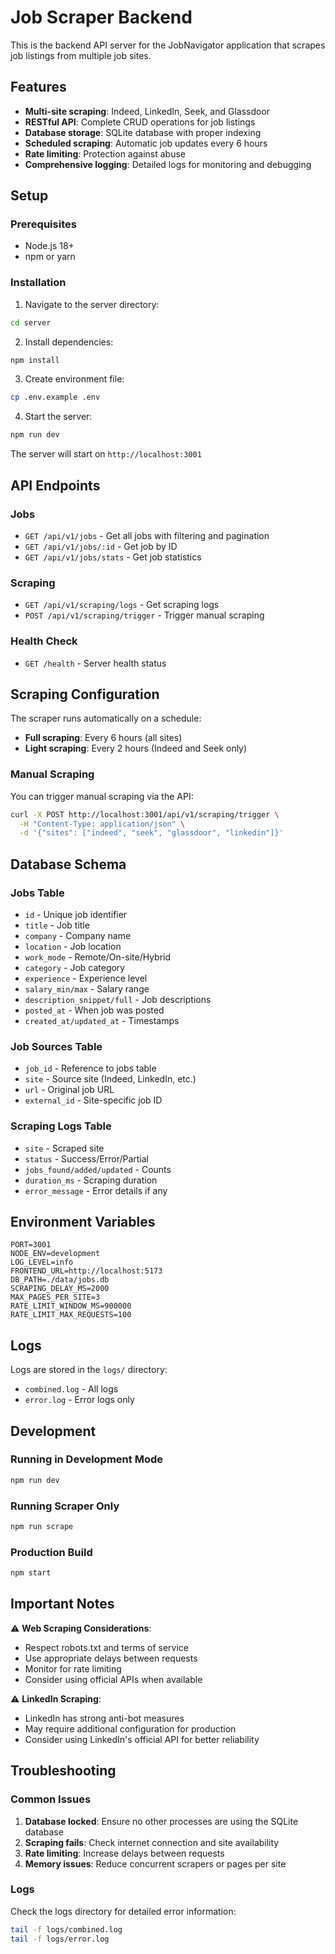 # Job Scraper Backend

This is the backend API server for the JobNavigator application that scrapes job listings from multiple job sites.

## Features

- **Multi-site scraping**: Indeed, LinkedIn, Seek, and Glassdoor
- **RESTful API**: Complete CRUD operations for job listings
- **Database storage**: SQLite database with proper indexing
- **Scheduled scraping**: Automatic job updates every 6 hours
- **Rate limiting**: Protection against abuse
- **Comprehensive logging**: Detailed logs for monitoring and debugging

## Setup

### Prerequisites

- Node.js 18+ 
- npm or yarn

### Installation

1. Navigate to the server directory:
```bash
cd server
```

2. Install dependencies:
```bash
npm install
```

3. Create environment file:
```bash
cp .env.example .env
```

4. Start the server:
```bash
npm run dev
```

The server will start on `http://localhost:3001`

## API Endpoints

### Jobs
- `GET /api/v1/jobs` - Get all jobs with filtering and pagination
- `GET /api/v1/jobs/:id` - Get job by ID
- `GET /api/v1/jobs/stats` - Get job statistics

### Scraping
- `GET /api/v1/scraping/logs` - Get scraping logs
- `POST /api/v1/scraping/trigger` - Trigger manual scraping

### Health Check
- `GET /health` - Server health status

## Scraping Configuration

The scraper runs automatically on a schedule:
- **Full scraping**: Every 6 hours (all sites)
- **Light scraping**: Every 2 hours (Indeed and Seek only)

### Manual Scraping

You can trigger manual scraping via the API:

```bash
curl -X POST http://localhost:3001/api/v1/scraping/trigger \
  -H "Content-Type: application/json" \
  -d '{"sites": ["indeed", "seek", "glassdoor", "linkedin"]}'
```

## Database Schema

### Jobs Table
- `id` - Unique job identifier
- `title` - Job title
- `company` - Company name
- `location` - Job location
- `work_mode` - Remote/On-site/Hybrid
- `category` - Job category
- `experience` - Experience level
- `salary_min/max` - Salary range
- `description_snippet/full` - Job descriptions
- `posted_at` - When job was posted
- `created_at/updated_at` - Timestamps

### Job Sources Table
- `job_id` - Reference to jobs table
- `site` - Source site (Indeed, LinkedIn, etc.)
- `url` - Original job URL
- `external_id` - Site-specific job ID

### Scraping Logs Table
- `site` - Scraped site
- `status` - Success/Error/Partial
- `jobs_found/added/updated` - Counts
- `duration_ms` - Scraping duration
- `error_message` - Error details if any

## Environment Variables

```env
PORT=3001
NODE_ENV=development
LOG_LEVEL=info
FRONTEND_URL=http://localhost:5173
DB_PATH=./data/jobs.db
SCRAPING_DELAY_MS=2000
MAX_PAGES_PER_SITE=3
RATE_LIMIT_WINDOW_MS=900000
RATE_LIMIT_MAX_REQUESTS=100
```

## Logs

Logs are stored in the `logs/` directory:
- `combined.log` - All logs
- `error.log` - Error logs only

## Development

### Running in Development Mode
```bash
npm run dev
```

### Running Scraper Only
```bash
npm run scrape
```

### Production Build
```bash
npm start
```

## Important Notes

⚠️ **Web Scraping Considerations**:
- Respect robots.txt and terms of service
- Use appropriate delays between requests
- Monitor for rate limiting
- Consider using official APIs when available

⚠️ **LinkedIn Scraping**:
- LinkedIn has strong anti-bot measures
- May require additional configuration for production
- Consider using LinkedIn's official API for better reliability

## Troubleshooting

### Common Issues

1. **Database locked**: Ensure no other processes are using the SQLite database
2. **Scraping fails**: Check internet connection and site availability
3. **Rate limiting**: Increase delays between requests
4. **Memory issues**: Reduce concurrent scrapers or pages per site

### Logs

Check the logs directory for detailed error information:
```bash
tail -f logs/combined.log
tail -f logs/error.log
```
